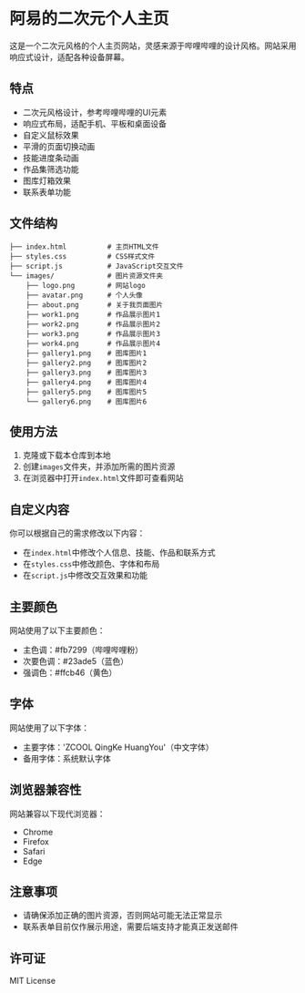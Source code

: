 # 阿易的二次元个人主页

这是一个二次元风格的个人主页网站，灵感来源于哔哩哔哩的设计风格。网站采用响应式设计，适配各种设备屏幕。

## 特点

- 二次元风格设计，参考哔哩哔哩的UI元素
- 响应式布局，适配手机、平板和桌面设备
- 自定义鼠标效果
- 平滑的页面切换动画
- 技能进度条动画
- 作品集筛选功能
- 图库灯箱效果
- 联系表单功能

## 文件结构

```
├── index.html          # 主页HTML文件
├── styles.css          # CSS样式文件
├── script.js           # JavaScript交互文件
└── images/             # 图片资源文件夹
    ├── logo.png        # 网站logo
    ├── avatar.png      # 个人头像
    ├── about.png       # 关于我页面图片
    ├── work1.png       # 作品展示图片1
    ├── work2.png       # 作品展示图片2
    ├── work3.png       # 作品展示图片3
    ├── work4.png       # 作品展示图片4
    ├── gallery1.png    # 图库图片1
    ├── gallery2.png    # 图库图片2
    ├── gallery3.png    # 图库图片3
    ├── gallery4.png    # 图库图片4
    ├── gallery5.png    # 图库图片5
    └── gallery6.png    # 图库图片6
```

## 使用方法

1. 克隆或下载本仓库到本地
2. 创建`images`文件夹，并添加所需的图片资源
3. 在浏览器中打开`index.html`文件即可查看网站

## 自定义内容

你可以根据自己的需求修改以下内容：

- 在`index.html`中修改个人信息、技能、作品和联系方式
- 在`styles.css`中修改颜色、字体和布局
- 在`script.js`中修改交互效果和功能

## 主要颜色

网站使用了以下主要颜色：

- 主色调：#fb7299（哔哩哔哩粉）
- 次要色调：#23ade5（蓝色）
- 强调色：#ffcb46（黄色）

## 字体

网站使用了以下字体：

- 主要字体：'ZCOOL QingKe HuangYou'（中文字体）
- 备用字体：系统默认字体

## 浏览器兼容性

网站兼容以下现代浏览器：

- Chrome
- Firefox
- Safari
- Edge

## 注意事项

- 请确保添加正确的图片资源，否则网站可能无法正常显示
- 联系表单目前仅作展示用途，需要后端支持才能真正发送邮件

## 许可证

MIT License 